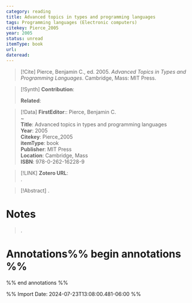 ```yaml
---
category: reading
title: Advanced topics in types and programming languages
tags: Programming languages (Electronic computers)
citekey: Pierce_2005
year: 2005
status: unread
itemType: book
url: 
dateread:
---
```


> [!Cite]
> Pierce, Benjamin C., ed. 2005. _Advanced Topics in Types and Programming Languages_. Cambridge, Mass: MIT Press.

>[!Synth]
>**Contribution**: 
>
>**Related**: 
>

>[!Data]
> **FirstEditor**:: Pierce, Benjamin C.  
~    
> **Title**: Advanced topics in types and programming languages  
> **Year**: 2005   
> **Citekey**: Pierce_2005  
> **itemType**: book  
> **Publisher**: MIT Press  
> **Location**: Cambridge, Mass  
> **ISBN**: 978-0-262-16228-9    

> [!LINK] 
>**Zotero URL**:   
>.



> [!Abstract]
>.
> 
# Notes
>.


# Annotations%% begin annotations %%


%% end annotations %%

%% Import Date: 2024-07-23T13:08:00.481-06:00 %%
